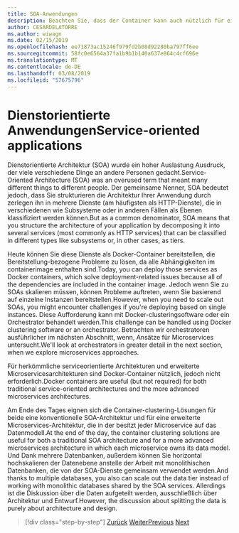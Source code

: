 ```yaml
---
title: SOA-Anwendungen
description: Beachten Sie, dass der Container kann auch nützlich für eine Bereitstellungsoption SOA-Anwendungen sein.
author: CESARDELATORRE
ms.author: wiwagn
ms.date: 02/15/2019
ms.openlocfilehash: ee71873ac15246f979fd2b08d92280ba797ff6ee
ms.sourcegitcommit: 58fc0e6564a37fa1b9b1b140a637e864c4cf696e
ms.translationtype: MT
ms.contentlocale: de-DE
ms.lasthandoff: 03/08/2019
ms.locfileid: "57675796"
---
```

# <a name="service-oriented-applications"></a><span data-ttu-id="425c7-103">Dienstorientierte Anwendungen</span><span class="sxs-lookup"><span data-stu-id="425c7-103">Service-oriented applications</span></span>

<span data-ttu-id="425c7-104">Dienstorientierte Architektur (SOA) wurde ein hoher Auslastung Ausdruck, der viele verschiedene Dinge an andere Personen gedacht.</span><span class="sxs-lookup"><span data-stu-id="425c7-104">Service-Oriented Architecture (SOA) was an overused term that meant many different things to different people.</span></span> <span data-ttu-id="425c7-105">Der gemeinsame Nenner, SOA bedeutet jedoch, dass Sie strukturieren die Architektur Ihrer Anwendung durch zerlegen ihn in mehrere Dienste (am häufigsten als HTTP-Dienste), die in verschiedenen wie Subsysteme oder in anderen Fällen als Ebenen klassifiziert werden können.</span><span class="sxs-lookup"><span data-stu-id="425c7-105">But as a common denominator, SOA means that you structure the architecture of your application by decomposing it into several services (most commonly as HTTP services) that can be classified in different types like subsystems or, in other cases, as tiers.</span></span>

<span data-ttu-id="425c7-106">Heute können Sie diese Dienste als Docker-Container bereitstellen, die Bereitstellung-bezogene Probleme zu lösen, da alle Abhängigkeiten im containerimage enthalten sind.</span><span class="sxs-lookup"><span data-stu-id="425c7-106">Today, you can deploy those services as Docker containers, which solve deployment-related issues because all of the dependencies are included in the container image.</span></span> <span data-ttu-id="425c7-107">Jedoch wenn Sie zu SOAs skalieren müssen, können Probleme auftreten, wenn Sie basierend auf einzelne Instanzen bereitstellen.</span><span class="sxs-lookup"><span data-stu-id="425c7-107">However, when you need to scale out SOAs, you might encounter challenges if you're deploying based on single instances.</span></span> <span data-ttu-id="425c7-108">Diese Aufforderung kann mit Docker-clusteringsoftware oder ein Orchestrator behandelt werden.</span><span class="sxs-lookup"><span data-stu-id="425c7-108">This challenge can be handled using Docker clustering software or an orchestrator.</span></span> <span data-ttu-id="425c7-109">Betrachten wir orchestratoren ausführlicher im nächsten Abschnitt, wenn, Ansätze für Microservices untersucht.</span><span class="sxs-lookup"><span data-stu-id="425c7-109">We'll look at orchestrators in greater detail in the next section, when we explore microservices approaches.</span></span>

<span data-ttu-id="425c7-110">Für herkömmliche serviceorientierte Architekturen und erweiterte Microservicesarchitekturen sind Docker-Container nützlich, jedoch nicht erforderlich.</span><span class="sxs-lookup"><span data-stu-id="425c7-110">Docker containers are useful (but not required) for both traditional service-oriented architectures and the more advanced microservices architectures.</span></span>

<span data-ttu-id="425c7-111">Am Ende des Tages eignen sich die Container-clustering-Lösungen für beide eine konventionelle SOA-Architektur und für eine erweiterte Microservices-Architektur, die in der besitzt jeder Microservice auf das Datenmodell.</span><span class="sxs-lookup"><span data-stu-id="425c7-111">At the end of the day, the container clustering solutions are useful for both a traditional SOA architecture and for a more advanced microservices architecture in which each microservice owns its data model.</span></span> <span data-ttu-id="425c7-112">Und Dank mehrere Datenbanken, außerdem können Sie horizontal hochskalieren der Datenebene anstelle der Arbeit mit monolithischen Datenbanken, die von der SOA-Dienste gemeinsam verwendet werden.</span><span class="sxs-lookup"><span data-stu-id="425c7-112">And thanks to multiple databases, you also can scale out the data tier instead of working with monolithic databases shared by the SOA services.</span></span> <span data-ttu-id="425c7-113">Allerdings ist die Diskussion über die Daten aufgeteilt werden, ausschließlich über Architektur und Entwurf.</span><span class="sxs-lookup"><span data-stu-id="425c7-113">However, the discussion about splitting the data is purely about architecture and design.</span></span>

>[!div class="step-by-step"]
><span data-ttu-id="425c7-114">[Zurück](state-and-data-in-docker-applications.md)
>[Weiter](orchestrate-high-scalability-availability.md)</span><span class="sxs-lookup"><span data-stu-id="425c7-114">[Previous](state-and-data-in-docker-applications.md)
[Next](orchestrate-high-scalability-availability.md)</span></span>
